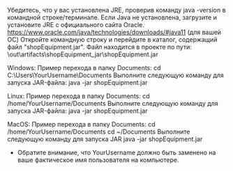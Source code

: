 Убедитесь, что у вас установлена JRE, проверив команду java -version в командной строке/терминале.
Если Java не установлена, загрузите и установите JRE с официального сайта Oracle.
https://www.oracle.com/java/technologies/downloads/#java11 (для вашей ОС)
Откройте командную строку и перейдите в каталог, содержащий файл "shopEquipment.jar".
Файл находится в проекте по пути: \out\artifacts\shopEquipment_jar\shopEquipment.jar

Windows:
Пример перехода в папку Documents:
cd C:\Users\YourUsername\Documents
Выполните следующую команду для запуска JAR-файла:
java -jar shopEquipment.jar

Linux:
Пример перехода в папку Documents:
cd /home/YourUsername/Documents
Выполните следующую команду для запуска JAR-файла:
java -jar shopEquipment.jar

MacOS:
Пример перехода в папку Documents:
cd /home/YourUsername/Documents
cd ~/Documents
Выполните следующую команду для запуска JAR
java -jar shopEquipment.jar

* Обратите внимание, что YourUsername должно быть заменено на ваше фактическое имя пользователя на компьютере.